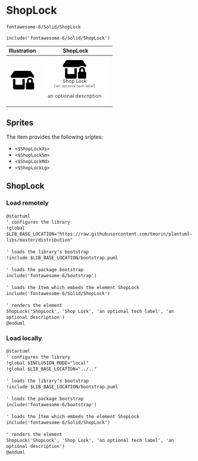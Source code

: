 # ShopLock


```text
fontawesome-6/Solid/ShopLock
```

```text
include('fontawesome-6/Solid/ShopLock')
```



| Illustration | ShopLock |
| :---: | :---: |
| ![illustration for Illustration](../../fontawesome-6/Solid/ShopLock.png) | ![illustration for ShopLock](../../fontawesome-6/Solid/ShopLock.Local.png) |



## Sprites
The item provides the following sriptes:

- `<$ShopLockXs>`
- `<$ShopLockSm>`
- `<$ShopLockMd>`
- `<$ShopLockLg>`





## ShopLock

### Load remotely
```plantuml
@startuml
' configures the library
!global $LIB_BASE_LOCATION="https://raw.githubusercontent.com/tmorin/plantuml-libs/master/distribution"

' loads the library's bootstrap
!include $LIB_BASE_LOCATION/bootstrap.puml

' loads the package bootstrap
include('fontawesome-6/bootstrap')

' loads the Item which embeds the element ShopLock
include('fontawesome-6/Solid/ShopLock')

' renders the element
ShopLock('ShopLock', 'Shop Lock', 'an optional tech label', 'an optional description')
@enduml
```

### Load locally
```plantuml
@startuml
' configures the library
!global $INCLUSION_MODE="local"
!global $LIB_BASE_LOCATION="../.."

' loads the library's bootstrap
!include $LIB_BASE_LOCATION/bootstrap.puml

' loads the package bootstrap
include('fontawesome-6/bootstrap')

' loads the Item which embeds the element ShopLock
include('fontawesome-6/Solid/ShopLock')

' renders the element
ShopLock('ShopLock', 'Shop Lock', 'an optional tech label', 'an optional description')
@enduml
```

